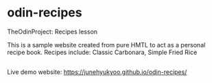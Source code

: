 # odin-recipes
TheOdinProject: Recipes lesson

This is a sample website created from pure HMTL to act as a personal recipe book. Recipes include: Classic Carbonara, Simple Fried Rice
##
Live demo website: https://junehyukyoo.github.io/odin-recipes/